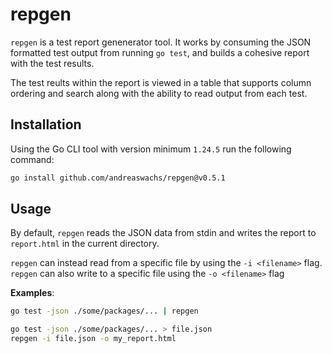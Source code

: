 # repgen

`repgen` is a test report genenerator tool. It works by consuming the JSON formatted test output from running `go test`, and builds a cohesive report with the test results.

The test reults within the report is viewed in a table that supports column ordering and search along with the ability to read output from each test.

## Installation

Using the Go CLI tool with version minimum `1.24.5` run the following command:

```sh
go install github.com/andreaswachs/repgen@v0.5.1
```

## Usage

By default, `repgen` reads the JSON data from stdin and writes the report to `report.html` in the current directory.

`repgen` can instead read from a specific file by using the `-i <filename>` flag. `repgen` can also write to a specific file using the `-o <filename>` flag

**Examples**:

```sh  
go test -json ./some/packages/... | repgen
```

```sh 
go test -json ./some/packages/... > file.json
repgen -i file.json -o my_report.html
```

